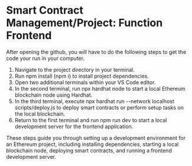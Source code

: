 # Smart Contract Management/Project: Function Frontend

After opening the github, you will have to do the following steps to get the code your run in your computer.

1. Navigate to the project directory in your terminal.
2. Run npm install (npm i) to install project dependencies.
3. Open two additional terminals within your VS Code editor.
4. In the second terminal, run npx hardhat node to start a local Ethereum blockchain node using Hardhat.
5. In the third terminal, execute npx hardhat run --network localhost scripts/deploy.js to deploy smart contracts or perform setup tasks on the local blockchain.
6. Return to the first terminal and run npm run dev to start a local development server for the frontend application.

These steps guide you through setting up a development environment for an Ethereum project, including installing dependencies, starting a local blockchain node, deploying smart contracts, and running a frontend development server.
